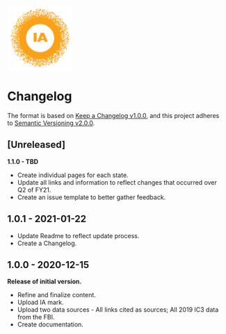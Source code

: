 ![image](https://github.com/internetassociation/SITARA/blob/main/Assets/IA_Mark.png)

# Changelog

The format is based on [Keep a Changelog v1.0.0](https://keepachangelog.com/en/1.0.0/), and this project adheres to [Semantic Versioning v2.0.0](https://semver.org/spec/v2.0.0.html).

## [Unreleased]
**1.1.0 - TBD**
- Create individual pages for each state.
- Update all links and information to reflect changes that occurred over Q2 of FY21.
- Create an issue template to better gather feedback.

## 1.0.1 - 2021-01-22
- Update Readme to reflect update process.
- Create a Changelog.

## 1.0.0 - 2020-12-15
**Release of initial version.**
- Refine and finalize content.
- Upload IA mark.
- Upload two data sources - All links cited as sources; All 2019 IC3 data from the FBI.
- Create documentation.
